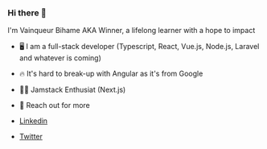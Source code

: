 ### Hi there 👋

<!--
**WinnersProx/WinnersProx** is a ✨ _special_ ✨ repository because its `README.md` (this file) appears on your GitHub profile.
 -->
 
 

I'm Vainqueur Bihame AKA Winner, a lifelong learner with a hope to impact


- 🖥️ I am a full-stack developer (Typescript, React, Vue.js, Node.js, Laravel and whatever is coming)
- 🔥 It's hard to break-up with Angular as it's from Google
- 🧑‍🚒 Jamstack Enthusiat (Next.js)
- 💬 Reach out for more

- [Linkedin](https://www.linkedin.com/in/vainqueur-bihame-10a0b3179/)
- [Twitter](https://twitter.com/WinnersProx)
